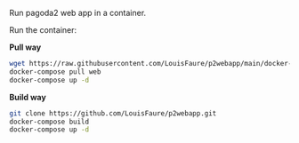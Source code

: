 Run pagoda2 web app in a container.

Run the container:

**Pull way**
```bash
wget https://raw.githubusercontent.com/LouisFaure/p2webapp/main/docker-compose.yml
docker-compose pull web
docker-compose up -d
```

**Build way**
```bash
git clone https://github.com/LouisFaure/p2webapp.git
docker-compose build
docker-compose up -d
```
